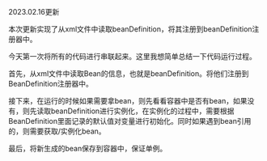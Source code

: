 2023.02.16更新

本次更新实现了从xml文件中读取beanDefinition，将其注册到beanDefinition注册器中。

今天第一次将所有的代码进行串联起来。这里我想简单总结一下代码运行过程。

首先，从xml文件中读取Bean的信息，也就是beanDefinition。将他们注册到BeanDefinition注册器中。

接下来，在运行的时候如果需要拿bean，则先看看容器中是否有bean，如果没有，则先读取beanDefinition进行实例化，在实例化的过程中，需要根据BeanDefinition里面记录的默认值对变量进行初始化。同时如果遇到bean引用的，则需要获取/实例化bean。

最后，将新生成的bean保存到容器中，保证单例。

